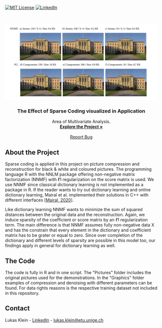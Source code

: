 [![MIT License][license-shield]][license-url]
[![LinkedIn][linkedin-shield]][linkedin-url]



<!-- PROJECT LOGO -->
<br />
<p align="center">
  <a href="https://github.com/lukaskln/The-Effect-of-Sparse-Coding-visualized-in-Application">
    <img src="https://github.com/lukaskln/The-Effect-of-Sparse-Coding-visualized-in-Application/blob/master/Graphics/Compression-1.jpg" alt="Logo" width="800">
  </a>

  <h3 align="center">The Effect of Sparse Coding visualized in Application</h3>

  <p align="center">
    Area of Multivariate Analysis.
    <br />
    <a href="https://github.com/lukaskln/The-Effect-of-Sparse-Coding-visualized-in-Application"><strong>Explore the Project »</strong></a>
    <br />
    <br />
    <a href="https://github.com/lukaskln/The-Effect-of-Sparse-Coding-visualized-in-Application/issues">Report Bug</a>
  </p>
</p>

## About the Project

Sparse coding is applied in this project on picture compression and reconstruction for black
& white and coloured pictures. The programming language R with the NNLM
package offering non-negative matrix factorization (NNMF) with ℓ1 regularization on
the score matrix is used. We use NNMF since classical dictionary learning
is not implemented as a package in R. If the reader wants to try out dictionary
learning and online dictionary learning, Mairal et al. implemented their solutions in
C++ with different interfaces [[Mairal, 2020](http://spams-devel.gforge.inria.fr/index.html)].

Like dictionary learning NNMF wants to minimize the sum of squared distances
between the original data and the reconstruction. Again, we induce sparsity of the
coefficient or score matrix by an ℓ1 regularization term. The main difference is that
NNMF assumes fully non-negative data X and has the constrain that every element in
the dictionary and coefficient matrix has to be grater or equal to zero. Since over completion
of the dictionary and different levels of sparsity are possible in this model too,
our findings apply in general for dictionary learning as well.

## The Code 

The code is fully in R and in one script. The "Pictures" folder includes the original pictures used for the demonstrations. In the "Graphics" folder examples of compression and denoising with different parameters can be found. For data rights reasons is the respective training dataset not included in this repository.

## Contact

Lukas Klein - [LinkedIn](https://www.linkedin.com/in/lukasklein1/) - lukas.klein@etu.unige.ch

<!-- MARKDOWN LINKS & IMAGES -->
<!-- https://www.markdownguide.org/basic-syntax/#reference-style-links -->
[license-shield]: https://img.shields.io/github/license/othneildrew/Best-README-Template.svg?style=flat-square
[license-url]: https://github.com/lukaskln/The-Effect-of-Sparse-Coding-visualized-in-Application/blob/master/LICENSE.txt
[linkedin-shield]: https://img.shields.io/badge/-LinkedIn-black.svg?style=flat-square&logo=linkedin&colorB=555
[linkedin-url]: https://www.linkedin.com/in/lukasklein1/
